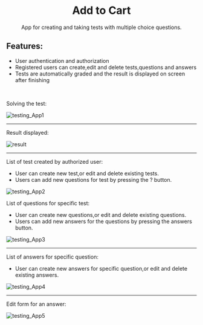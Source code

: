 <h1 align="center">Add to Cart </h1>
<p align="center">App for creating and taking tests with multiple choice questions.</p>

## Features:

<ul>
  <li>User authentication and authorization</li>
  <li>Registered users can create,edit and delete tests,questions and answers</li>
  <li>Tests are automatically graded and the result is displayed on screen after finishing</li>
</ul>

<br>

<p>Solving the test:</p>
<img src="https://image.ibb.co/b8iuyy/testing_App1.png" alt="testing_App1" align="center">
<hr>
<p>Result displayed:</p>
<img src="https://image.ibb.co/h9WEyy/result.png" alt="result" align="center">
<hr>
<p>List of test created by authorized user:</p>
<ul>
  <li>User can create new test,or edit and delete existing tests.</li>
  <li>Users can add new questions for test by pressing the ? button.</li> 
</ul>
<img src="https://image.ibb.co/kXXnJy/testing_App2.png" alt="testing_App2" align="center">
<br>
<p>List of questions for specific test:</p>
<ul>
  <li>User can create new questions,or edit and delete existing questions.</li>
  <li>Users can add new answers for the questions by pressing the answers button.</li> 
</ul>
<img src="https://image.ibb.co/ibqwBJ/testing_App3.png" alt="testing_App3" align="center">
<hr>
<p>List of answers for specific question:</p>
<ul>
  <li>User can create new answers for specific question,or edit and delete existing answers.</li> 
</ul>
<img src="https://image.ibb.co/jHvk5d/testing_App4.png" alt="testing_App4" align="center">
<hr>
<p>Edit form for an answer:</p>
<img src="https://image.ibb.co/caiGBJ/testing_App5.png" alt="testing_App5" align="center">


